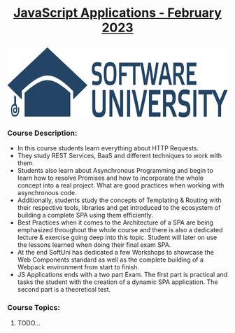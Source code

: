 <html>
<body>

# <p align="center"><a href="https://softuni.bg/trainings/3962/js-applications-february-2023"> JavaScript Applications - February 2023 </a><p>

<a href="https://softuni.bg/">
<img src="https://raw.githubusercontent.com/mirokrastanov/Software-Engineering-SoftUni/main/miscellaneous/softuni-banner.png" alt="softuni-banner" width="1218" height="160">
</a>

</body>
</html>

### Course Description:
- In this course students learn everything about HTTP Requests.
- They study REST Services, BaaS and different techniques to work with them.
- Students also learn about Asynchronous Programming and begin to learn how to resolve Promises and how to incorporate the whole concept into a real project. What are good practices when working with asynchronous code.
- Additionally, students study the concepts of Templating & Routing with their respective tools, libraries and get introduced to the ecosystem of building a complete SPA using them efficiently.
- Best Practices when it comes to the Architecture of a SPA are being emphasized throughout the whole course and there is also a dedicated lecture & exercise going deep into this topic. Student will later on use the lessons learned when doing their final exam SPA.
- At the end SoftUni has dedicated a few Workshops to showcase the Web Components standard as well as the complete building of a Webpack environment from start to finish. 
- JS Applications ends with a two part Exam. The first part is practical and tasks the student with the creation of a dynamic SPA application. The second part is a theoretical test.

### Course Topics:
1. TODO...
<!--
### Table of Contents:
- Solved Course Exercises (required, with a deadlines)
- Solved Extra Exercises (optional)
- Exam Practice - Old Exams - Problem solutions
- Exam Problem - Descriptions & My Solution (TBA, course in progress...)
- Projects & Workshop files + Demos/Previews where applicable
- GPA & Certificate information

### FINAL GPA: 6.00/6.00 
- Final Exam: <a href="https://i.imgur.com/csPYCZi.png">300/300 pts</a> <i> - Full Information: <a href="https://github.com/mirokrastanov/Software-Engineering-SoftUni/tree/main/softuni-js-advanced/final-exam">Here</a></i>


### Link to <a href="https://softuni.bg/Certificates/Details/160014/409ec459">Certificate</a>
### Link to <a href="https://softuni.bg/trainings/3961/js-advanced-january-2023">Course</a>

-->
